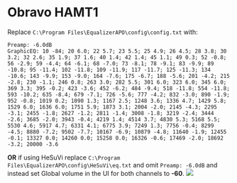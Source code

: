 # Obravo HAMT1
Replace `C:\Program Files\EqualizerAPO\config\config.txt` with:
```
Preamp: -6.0dB
GraphicEQ: 10 -84; 20 6.0; 22 5.7; 23 5.5; 25 4.9; 26 4.5; 28 3.8; 30 3.2; 32 2.6; 35 1.9; 37 1.6; 40 1.4; 42 1.4; 45 1.1; 49 0.3; 52 -0.8; 56 -2.9; 59 -4.4; 64 -6.1; 68 -7.0; 73 -8.1; 78 -9.1; 83 -9.9; 89 -10.8; 95 -11.4; 102 -11.8; 109 -11.9; 117 -11.7; 125 -11.3; 134 -10.6; 143 -9.9; 153 -9.0; 164 -7.6; 175 -6.7; 188 -5.6; 201 -4.2; 215 -2.8; 230 -1.1; 246 0.8; 263 3.0; 282 5.5; 301 6.0; 323 6.0; 345 6.0; 369 3.3; 395 -0.2; 423 -3.6; 452 -6.2; 484 -9.4; 518 -11.8; 554 -11.8; 593 -10.2; 635 -8.4; 679 -7.1; 726 -5.6; 777 -4.2; 832 -3.0; 890 -1.9; 952 -0.8; 1019 0.2; 1090 1.3; 1167 2.5; 1248 3.6; 1336 4.7; 1429 5.8; 1529 6.0; 1636 6.0; 1751 5.9; 1873 3.1; 2004 -2.0; 2145 -4.3; 2295 -3.1; 2455 -1.8; 2627 -1.2; 2811 -1.4; 3008 -1.8; 3219 -2.4; 3444 -2.6; 3685 -2.0; 3943 -0.4; 4219 1.4; 4514 3.7; 4830 5.3; 5168 5.5; 5530 4.6; 5917 4.7; 6331 4.1; 6775 3.9; 7249 1.3; 7756 -0.4; 8299 -4.5; 8880 -7.2; 9502 -7.7; 10167 -6.9; 10879 -4.8; 11640 -1.9; 12455 -0.1; 13327 0.0; 14260 0.0; 15258 0.0; 16326 -0.6; 17469 -2.0; 18692 -3.2; 20000 -3.6
```
**OR** if using HeSuVi replace `C:\Program Files\EqualizerAPO\config\HeSuVi\eq.txt` and omit `Preamp: -6.0dB` and instead set Global volume in the UI for both channels to **-60**.
![](https://raw.githubusercontent.com/jaakkopasanen/AutoEq/master/results/Innerfidelity%202017/innerfidelity/onear/Obravo%20HAMT1/Obravo%20HAMT1.png)